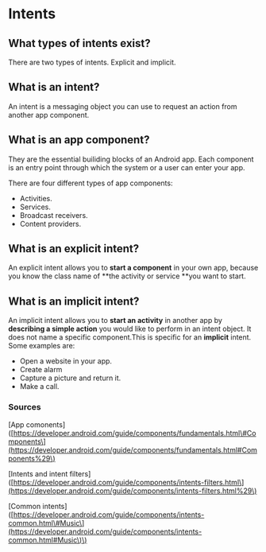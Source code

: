 # Intents

## What types of intents exist?

There are two types of intents. Explicit and implicit.

## What is an intent?

An intent is a messaging object you can use to request an action from another app component.

## What is an app component?

They are the essential builiding blocks of an Android app. Each component is an entry point through which the system or a user can enter your app.

There are four different types of app components:

* Activities.
* Services.
* Broadcast receivers.
* Content providers.

## What is an explicit intent?

An explicit intent allows you to **start a component** in your own app, because you know the class name of **the activity or service **you want to start.

## What is an implicit intent?

An implicit intent allows you to **start an activity** in another app by **describing a simple action** you would like to perform in an intent object. It does not name a specific component.This is specific for an **implicit** intent. Some examples are:

* Open a website in your app.
* Create alarm
* Capture a picture and return it.
* Make a call. 

### Sources

\[App comonents\]\([https://developer.android.com/guide/components/fundamentals.html\#Components\](https://developer.android.com/guide/components/fundamentals.html#Components%29\)

\[Intents and intent filters\]\([https://developer.android.com/guide/components/intents-filters.html\](https://developer.android.com/guide/components/intents-filters.html%29\)

\[Common intents\]\([https://developer.android.com/guide/components/intents-common.html\#Music\](https://developer.android.com/guide/components/intents-common.html#Music\)\)

